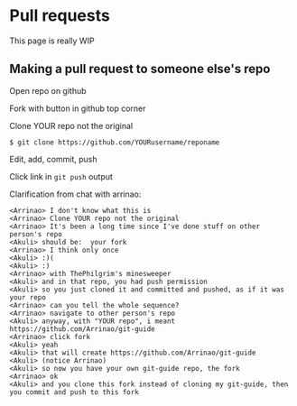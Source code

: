 # Pull requests

This page is really WIP


## Making a pull request to someone else's repo

Open repo on github

Fork with button in github top corner

Clone YOUR repo not the original

```
$ git clone https://github.com/YOURusername/reponame
```

Edit, add, commit, push

Click link in `git push` output


Clarification from chat with arrinao:

```
<Arrinao> I don't know what this is
<Arrinao> Clone YOUR repo not the original
<Arrinao> It's been a long time since I've done stuff on other person's repo
<Akuli> should be:  your fork
<Arrinao> I think only once
<Akuli> :)(
<Akuli> :)
<Arrinao> with ThePhilgrim's minesweeper
<Akuli> and in that repo, you had push permission
<Akuli> so you just cloned it and committed and pushed, as if it was your repo
<Arrinao> can you tell the whole sequence?
<Arrinao> navigate to other person's repo
<Akuli> anyway, with "YOUR repo", i meant https://github.com/Arrinao/git-guide
<Arrinao> click fork
<Akuli> yeah
<Akuli> that will create https://github.com/Arrinao/git-guide
<Akuli> (notice Arrinao)
<Akuli> so now you have your own git-guide repo, the fork
<Arrinao> ok
<Akuli> and you clone this fork instead of cloning my git-guide, then you commit and push to this fork
```
